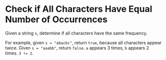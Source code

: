 # Check if All Characters Have Equal Number of Occurrences

Given a string `s`, determine if all characters have the same frequency.

For example, given `s = "abacbc"`, return `true`, because all characters appear twice. Given `s = "aaabb"`, return
`false`. `a` appears 3 times, `b` appears 2 times. `3 != 2`.
